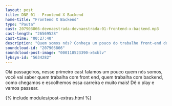 ```yaml
---
layout: post
title: DNE 01 - Frontend X Backend
home-title: "Frontend X Backend"
type: "Pauta"
cast: 207903866-devnaestrada-devnaestrada-01-frontend-x-backend.mp3
cast-length: "26569528"
cast-time: "00:27:40"
description: "Quem somos nós? Conheça um pouco do trabalho front-end do femontanha e back-end do Ramon"
soundcloud-id: "207903866"
soundcloud-post-image: "000118523390-x6xblv"
lybsyn-id: "5634282"
---
```


Olá passageiros, nesse primeiro cast falamos um pouco quem nós somos, você vai saber quem trabalha com front end, quem trabalha com backend, como chegamos e escolhemos essa carreira e muito mais! Dê o play e vamos passear.

{% include modules/post-extras.html %}
